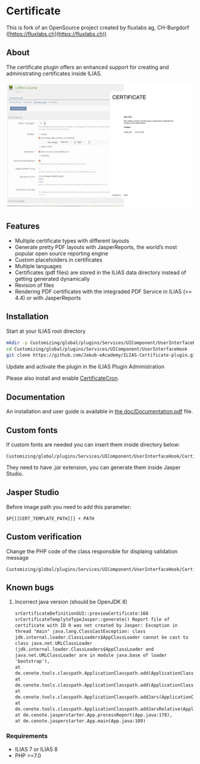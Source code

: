 # Certificate

This is fork of an OpenSource project created by fluxlabs ag, CH-Burgdorf ([https://fluxlabs.ch](https://fluxlabs.ch))

## About
The certificate plugin offers an enhanced support for creating and administrating certificates inside ILIAS.

![001](doc/images/certificate_plugin_preview.jpg)

## Features

* Multiple certificate types with different layouts
* Generate pretty PDF layouts with JasperReports, the world’s most popular open source reporting engine
* Custom placeholders in certificates
* Multiple languages
* Certificates (pdf files) are stored in the ILIAS data directory instead of getting generated dynamically
* Revision of files
* Rendering PDF certificates with the integraded PDF Service in ILIAS (>= 4.4) or with JasperReports

## Installation
Start at your ILIAS root directory
```bash
mkdir -p Customizing/global/plugins/Services/UIComponent/UserInterfaceHook
cd Customizing/global/plugins/Services/UIComponent/UserInterfaceHook
git clone https://github.com/Jakub-eAcademy/ILIAS-Certificate-plugin.git Certificate
```
Update and activate the plugin in the ILIAS Plugin Administration

Please also install and enable [CertificateCron](https://github.com/Jakub-eAcademy/CertificateCron).

## Documentation

An installation and user guide is available in [the doc/Documentation.pdf](/doc/Documentation.pdf?raw=true) file.

## Custom fonts

If custom fonts are needed you can insert them inside directory below:

```
Customizing/global/plugins/Services/UIComponent/UserInterfaceHook/Certificate/vendor/rdpascua/jasperstarter/jdbc/
```

They need to have _.jar_ extension, you can generate them inside Jasper Studio.

## Jasper Studio

Before image path you need to add this parameter:

```
$P{[[CERT_TEMPLATE_PATH]]} + PATH
```

## Custom verification

Change the PHP code of the class responsible for displaing validation message

```
Customizing/global/plugins/Services/UIComponent/UserInterfaceHook/Certificate/classes/checkCertificate.php
```

## Known bugs

1. Incorrect java version (should be OpenJDK 8)
   ```
   srCertificateDefinitionGUI::previewCertificate:160 srCertificateTemplyteTypeJasper::generate() Report file of certificate with ID 0 was not created by Jasper: Exception in thread "main" java.lang.ClassCastException: class jdk.internal.loader.ClassLoaders$AppClassLoader cannot be cast to class java.net.URLClassLoader (jdk.internal.loader.ClassLoaders$AppClassLoader and java.net.URLClassLoader are in module java.base of loader 'bootstrap'),
   at de.cenote.tools.classpath.ApplicationClasspath.add(ApplicationClasspath.java:75),
   at de.cenote.tools.classpath.ApplicationClasspath.add(ApplicationClasspath.java:65),
   at de.cenote.tools.classpath.ApplicationClasspath.addJars(ApplicationClasspath.java:134),
   at de.cenote.tools.classpath.ApplicationClasspath.addJarsRelative(ApplicationClasspath.java:151),
   at de.cenote.jasperstarter.App.processReport(App.java:178),
   at de.cenote.jasperstarter.App.main(App.java:109)
   ```

### Requirements
* ILIAS 7 or ILIAS 8
* PHP >=7.0
